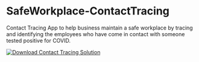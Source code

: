 # SafeWorkplace-ContactTracing
Contact Tracing App to help business maintain a safe workplace by tracing and identifying the employees who have come in contact with someone tested positive for COVID.

[![Download Contact Tracing Solution](https://raw.githubusercontent.com/AKA-Enterprise-Solutions/SafeWorkplace-ContactTracing/master/assets/icons/DownloadButton.svg)](https://github.com//AKA-Enterprise-Solutions/SafeWorkplace-ContactTracing/releases/latest/download/SafeWorkplace_ContactTracing.zip)
